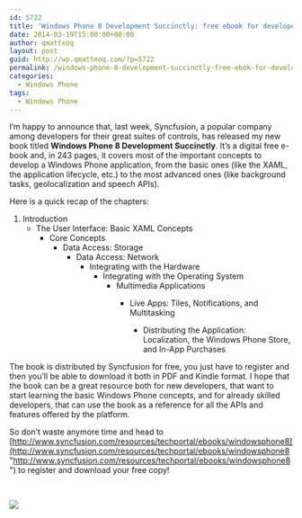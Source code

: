 ```yaml
---
id: 5722
title: 'Windows Phone 8 Development Succinctly: free ebook for developers'
date: 2014-03-19T15:00:00+00:00
author: qmatteoq
layout: post
guid: http://wp.qmatteoq.com/?p=5722
permalink: /windows-phone-8-development-succinctly-free-ebok-for-developers/
categories:
  - Windows Phone
tags:
  - Windows Phone
---
```

I’m happy to announce that, last week, Syncfusion, a popular company among developers for their great suites of controls, has released my new book titled **Windows Phone 8 Development Succinctly**. It’s a digital free e-book and, in 243 pages, it covers most of the important concepts to develop a Windows Phone application, from the basic ones (like the XAML, the application lifecycle, etc.) to the most advanced ones (like background tasks, geolocalization and speech APIs).

Here is a quick recap of the chapters:

  1. Introduction 
      * The User Interface: Basic XAML Concepts 
          * Core Concepts 
              * Data Access: Storage 
                  * Data Access: Network 
                      * Integrating with the Hardware 
                          * Integrating with the Operating System 
                              * Multimedia Applications 
                                  * Live Apps: Tiles, Notifications, and Multitasking 
                                      * Distributing the Application: Localization, the Windows Phone Store, and In-App Purchases</ol> 
                                    The book is distributed by Syncfusion for free, you just have to register and then you’ll be able to download it both in PDF and Kindle format. I hope that the book can be a great resource both for new developers, that want to start learning the basic Windows Phone concepts, and for already skilled developers, that can use the book as a reference for all the APIs and features offered by the platform.
                                    
                                    So don’t waste anymore time and head to [http://www.syncfusion.com/resources/techportal/ebooks/windowsphone8](http://www.syncfusion.com/resources/techportal/ebooks/windowsphone8 "http://www.syncfusion.com/resources/techportal/ebooks/windowsphone8") to register and download your free copy!
                                    
                                    &nbsp;
                                    
                                    <img src="https://i2.wp.com/www.syncfusion.com/Content/en-US/Downloads/Images/Ebooks/Landing%20Page/windows_phone8_development_succinctly_download.PNG?w=640" data-recalc-dims="1" />